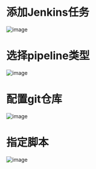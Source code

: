 # 添加Jenkins任务

![image](https://user-images.githubusercontent.com/22334129/133730102-97c2f7e3-2395-4626-ba32-f72b553b7d6f.png)


# 选择pipeline类型
![image](https://user-images.githubusercontent.com/22334129/133730197-d6e1b80f-33c0-4c80-9f15-f9b853d69889.png)

# 配置git仓库
![image](https://user-images.githubusercontent.com/22334129/133730294-a7facbfe-af7f-4659-8a08-73590d12a3e1.png)

# 指定脚本
![image](https://user-images.githubusercontent.com/22334129/133730366-165f3924-0a5e-47b8-826c-5294e131fbdf.png)
